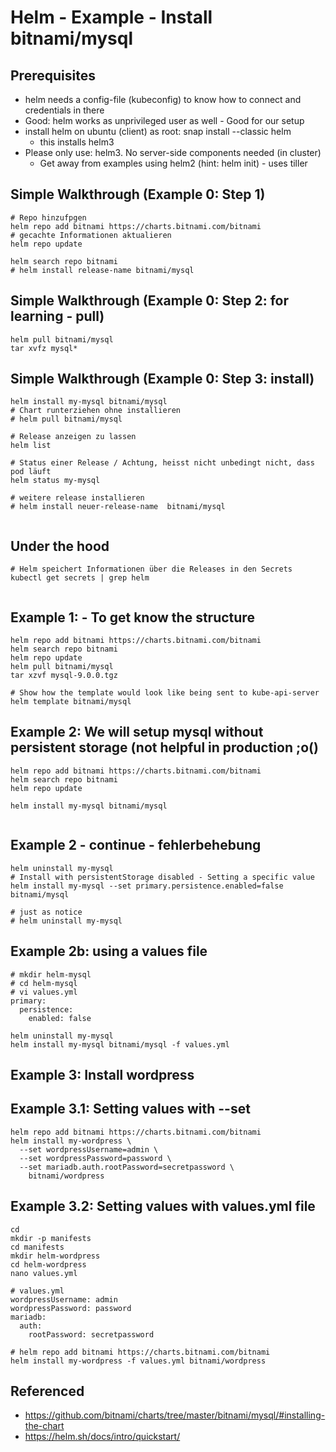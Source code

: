 # Helm - Example - Install bitnami/mysql 

## Prerequisites 

  * helm needs a config-file (kubeconfig) to know how to connect and credentials in there 
  * Good: helm works as unprivileged user as well - Good for our setup 
  * install helm on ubuntu (client) as root: snap install --classic helm 
    * this installs helm3
  * Please only use: helm3. No server-side components needed (in cluster) 
    * Get away from examples using helm2 (hint: helm init) - uses tiller  

## Simple Walkthrough (Example 0: Step 1)

```
# Repo hinzufpgen 
helm repo add bitnami https://charts.bitnami.com/bitnami 
# gecachte Informationen aktualieren 
helm repo update

helm search repo bitnami 
# helm install release-name bitnami/mysql
```

## Simple Walkthrough (Example 0: Step 2: for learning - pull)

```
helm pull bitnami/mysql
tar xvfz mysql*

```



## Simple Walkthrough (Example 0: Step 3: install) 

```
helm install my-mysql bitnami/mysql
# Chart runterziehen ohne installieren 
# helm pull bitnami/mysql

# Release anzeigen zu lassen
helm list 

# Status einer Release / Achtung, heisst nicht unbedingt nicht, dass pod läuft 
helm status my-mysql 

# weitere release installieren 
# helm install neuer-release-name  bitnami/mysql 


```

## Under the hood 

```
# Helm speichert Informationen über die Releases in den Secrets
kubectl get secrets | grep helm 


```


## Example 1: - To get know the structure 

```
helm repo add bitnami https://charts.bitnami.com/bitnami 
helm search repo bitnami 
helm repo update
helm pull bitnami/mysql 
tar xzvf mysql-9.0.0.tgz 

# Show how the template would look like being sent to kube-api-server 
helm template bitnami/mysql

```



## Example 2: We will setup mysql without persistent storage (not helpful in production ;o() 

```
helm repo add bitnami https://charts.bitnami.com/bitnami 
helm search repo bitnami 
helm repo update

helm install my-mysql bitnami/mysql


```


## Example 2 - continue - fehlerbehebung 

```
helm uninstall my-mysql 
# Install with persistentStorage disabled - Setting a specific value 
helm install my-mysql --set primary.persistence.enabled=false bitnami/mysql

# just as notice 
# helm uninstall my-mysql 

```

## Example 2b: using a values file 

```
# mkdir helm-mysql
# cd helm-mysql
# vi values.yml 
primary:
  persistence:
    enabled: false 
```

```
helm uninstall my-mysql
helm install my-mysql bitnami/mysql -f values.yml 
```

## Example 3: Install wordpress 

## Example 3.1: Setting values with --set 

```
helm repo add bitnami https://charts.bitnami.com/bitnami 
helm install my-wordpress \
  --set wordpressUsername=admin \
  --set wordpressPassword=password \
  --set mariadb.auth.rootPassword=secretpassword \
    bitnami/wordpress
```

## Example 3.2: Setting values with values.yml file 

```
cd
mkdir -p manifests
cd manifests
mkdir helm-wordpress
cd helm-wordpress
nano values.yml 
```

```
# values.yml
wordpressUsername: admin
wordpressPassword: password
mariadb:
  auth:
    rootPassword: secretpassword
```

```
# helm repo add bitnami https://charts.bitnami.com/bitnami 
helm install my-wordpress -f values.yml bitnami/wordpress

```


## Referenced

  * https://github.com/bitnami/charts/tree/master/bitnami/mysql/#installing-the-chart
  * https://helm.sh/docs/intro/quickstart/
